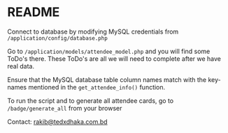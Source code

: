 # README #

Connect to database by modifying MySQL credentials from `/application/config/database.php`

Go to `/application/models/attendee_model.php` and you will find some ToDo's there.
These ToDo's are all we will need to complete after we have real data.

Ensure that the MySQL database table column names match with the key-names mentioned in the `get_attendee_info()` function.

To run the script and to generate all attendee cards, go to `/badge/generate_all` from your browser

Contact: rakib@tedxdhaka.com.bd